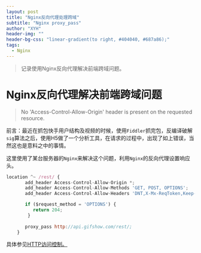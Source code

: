 ```yaml
---
layout: post
title: "Nginx反向代理处理跨域"
subtitle: "Nginx proxy_pass"
author: "XYH"
header-img: ""
header-bg-css: "linear-gradient(to right, #404040, #687a86);"
tags:
  - Nginx
---
```


> 记录使用Nginx反向代理解决前端跨域问题。

# Nginx反向代理解决前端跨域问题

> No 'Access-Control-Allow-Origin' header is present on the requested resource.

前言：最近在抓包快手用户结构及视频的时候，使用`Fiddler`抓完包，反编译破解`sig`算法之后，使用H5做了一个分析工具，在请求的过程中，出现了如上错误，当然这也是意料之中的事情。

这里使用了某台服务器的`Nginx`来解决这个问题，利用`Nginx`的反向代理设置响应头。

```javascript
location ^~ /rest/ {
       add_header Access-Control-Allow-Origin *;
       add_header Access-Control-Allow-Methods 'GET, POST, OPTIONS';
       add_header Access-Control-Allow-Headers 'DNT,X-Mx-ReqToken,Keep-Alive,User-Agent,X-Requested-With,If-Modified-Since,Cache-Control,Content-Type,Authorization';

       if ($request_method = 'OPTIONS') {
          return 204;
        }
        
       proxy_pass http://api.gifshow.com/rest/;
    }

```

具体参见[HTTP访问控制。](https://developer.mozilla.org/zh-CN/docs/Web/HTTP/Access_control_CORS)

